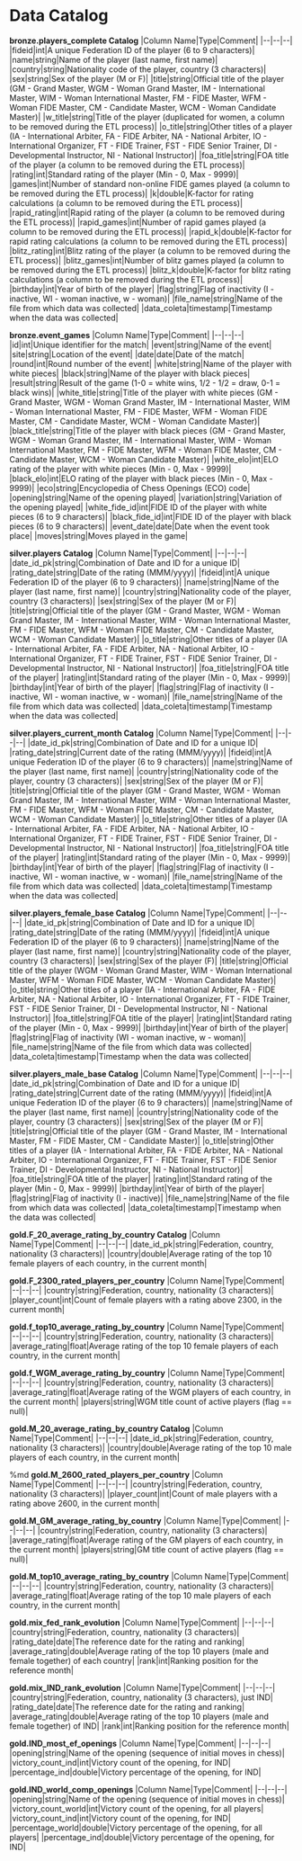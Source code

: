 # Data Catalog

**bronze.players_complete Catalog**
|Column Name|Type|Comment|
|--|--|--|
|fideid|int|A unique Federation ID of the player (6 to 9 characters)|
|name|string|Name of the player (last name, first name)|
|country|string|Nationality code of the player, country (3 characters)|
|sex|string|Sex of the player (M or F)|
|title|string|Official title of the player (GM - Grand Master, WGM - Woman Grand Master, IM - International Master, WIM - Woman International Master, FM - FIDE Master, WFM - Woman FIDE Master, CM - Candidate Master, WCM - Woman Candidate Master)|
|w_title|string|Title of the player (duplicated for women, a column to be removed during the ETL process)|
|o_title|string|Other titles of a player (IA - International Arbiter, FA - FIDE Arbiter, NA - National Arbiter, IO - International Organizer, FT - FIDE Trainer, FST - FIDE Senior Trainer, DI - Developmental Instructor, NI - National Instructor)|
|foa_title|string|FOA title of the player (a column to be removed during the ETL process)|
|rating|int|Standard rating of the player (Min - 0, Max - 9999)|
|games|int|Number of standard non-online FIDE games played (a column to be removed during the ETL process)|
|k|double|K-factor for rating calculations (a column to be removed during the ETL process)|
|rapid_rating|int|Rapid rating of the player (a column to be removed during the ETL process)|
|rapid_games|int|Number of rapid games played (a column to be removed during the ETL process)|
|rapid_k|double|K-factor for rapid rating calculations (a column to be removed during the ETL process)|
|blitz_rating|int|Blitz rating of the player (a column to be removed during the ETL process)|
|blitz_games|int|Number of blitz games played (a column to be removed during the ETL process)|
|blitz_k|double|K-factor for blitz rating calculations (a column to be removed during the ETL process)|
|birthday|int|Year of birth of the player|
|flag|string|Flag of inactivity (I - inactive, WI - woman inactive, w - woman)|
|file_name|string|Name of the file from which data was collected|
|data_coleta|timestamp|Timestamp when the data was collected|

**bronze.event_games**
|Column Name|Type|Comment|
|--|--|--|
|id|int|Unique identifier for the match|
|event|string|Name of the event|
|site|string|Location of the event|
|date|date|Date of the match|
|round|int|Round number of the event|
|white|string|Name of the player with white pieces|
|black|string|Name of the player with black pieces|
|result|string|Result of the game (1-0 = white wins, 1/2 - 1/2 = draw, 0-1 = black wins)|
|white_title|string|Title of the player with white pieces (GM - Grand Master, WGM - Woman Grand Master, IM - International Master, WIM - Woman International Master, FM - FIDE Master, WFM - Woman FIDE Master, CM - Candidate Master, WCM - Woman Candidate Master)|
|black_title|string|Title of the player with black pieces (GM - Grand Master, WGM - Woman Grand Master, IM - International Master, WIM - Woman International Master, FM - FIDE Master, WFM - Woman FIDE Master, CM - Candidate Master, WCM - Woman Candidate Master)|
|white_elo|int|ELO rating of the player with white pieces (Min - 0, Max - 9999)|
|black_elo|int|ELO rating of the player with black pieces (Min - 0, Max - 9999)|
|eco|string|Encyclopedia of Chess Openings (ECO) code|
|opening|string|Name of the opening played|
|variation|string|Variation of the opening played|
|white_fide_id|int|FIDE ID of the player with white pieces (6 to 9 characters)|
|black_fide_id|int|FIDE ID of the player with black pieces (6 to 9 characters)|
|event_date|date|Date when the event took place|
|moves|string|Moves played in the game|


**silver.players Catalog**
|Column Name|Type|Comment|
|--|--|--|
|date_id_pk|string|Combination of Date and ID for a unique ID|
|rating_date|string|Date of the rating (MMM/yyyy)|
|fideid|int|A unique Federation ID of the player (6 to 9 characters)|
|name|string|Name of the player (last name, first name)|
|country|string|Nationality code of the player, country (3 characters)|
|sex|string|Sex of the player (M or F)|
|title|string|Official title of the player (GM - Grand Master, WGM - Woman Grand Master, IM - International Master, WIM - Woman International Master, FM - FIDE Master, WFM - Woman FIDE Master, CM - Candidate Master, WCM - Woman Candidate Master)|
|o_title|string|Other titles of a player (IA - International Arbiter, FA - FIDE Arbiter, NA - National Arbiter, IO - International Organizer, FT - FIDE Trainer, FST - FIDE Senior Trainer, DI - Developmental Instructor, NI - National Instructor)|
|foa_title|string|FOA title of the player|
|rating|int|Standard rating of the player (Min - 0, Max - 9999)|
|birthday|int|Year of birth of the player|
|flag|string|Flag of inactivity (I - inactive, WI - woman inactive, w - woman)|
|file_name|string|Name of the file from which data was collected|
|data_coleta|timestamp|Timestamp when the data was collected|


**silver.players_current_month Catalog**
|Column Name|Type|Comment|
|--|--|--|
|date_id_pk|string|Combination of Date and ID for a unique ID|
|rating_date|string|Current date of the rating (MMM/yyyy)|
|fideid|int|A unique Federation ID of the player (6 to 9 characters)|
|name|string|Name of the player (last name, first name)|
|country|string|Nationality code of the player, country (3 characters)|
|sex|string|Sex of the player (M or F)|
|title|string|Official title of the player (GM - Grand Master, WGM - Woman Grand Master, IM - International Master, WIM - Woman International Master, FM - FIDE Master, WFM - Woman FIDE Master, CM - Candidate Master, WCM - Woman Candidate Master)|
|o_title|string|Other titles of a player (IA - International Arbiter, FA - FIDE Arbiter, NA - National Arbiter, IO - International Organizer, FT - FIDE Trainer, FST - FIDE Senior Trainer, DI - Developmental Instructor, NI - National Instructor)|
|foa_title|string|FOA title of the player|
|rating|int|Standard rating of the player (Min - 0, Max - 9999)|
|birthday|int|Year of birth of the player|
|flag|string|Flag of inactivity (I - inactive, WI - woman inactive, w - woman)|
|file_name|string|Name of the file from which data was collected|
|data_coleta|timestamp|Timestamp when the data was collected|


**silver.players_female_base Catalog**
|Column Name|Type|Comment|
|--|--|--|
|date_id_pk|string|Combination of Date and ID for a unique ID|
|rating_date|string|Date of the rating (MMM/yyyy)|
|fideid|int|A unique Federation ID of the player (6 to 9 characters)|
|name|string|Name of the player (last name, first name)|
|country|string|Nationality code of the player, country (3 characters)|
|sex|string|Sex of the player (F)|
|title|string|Official title of the player (WGM - Woman Grand Master, WIM - Woman International Master, WFM - Woman FIDE Master, WCM - Woman Candidate Master)|
|o_title|string|Other titles of a player (IA - International Arbiter, FA - FIDE Arbiter, NA - National Arbiter, IO - International Organizer, FT - FIDE Trainer, FST - FIDE Senior Trainer, DI - Developmental Instructor, NI - National Instructor)|
|foa_title|string|FOA title of the player|
|rating|int|Standard rating of the player (Min - 0, Max - 9999)|
|birthday|int|Year of birth of the player|
|flag|string|Flag of inactivity (WI - woman inactive, w - woman)|
|file_name|string|Name of the file from which data was collected|
|data_coleta|timestamp|Timestamp when the data was collected|

**silver.players_male_base Catalog**
|Column Name|Type|Comment|
|--|--|--|
|date_id_pk|string|Combination of Date and ID for a unique ID|
|rating_date|string|Current date of the rating (MMM/yyyy)|
|fideid|int|A unique Federation ID of the player (6 to 9 characters)|
|name|string|Name of the player (last name, first name)|
|country|string|Nationality code of the player, country (3 characters)|
|sex|string|Sex of the player (M or F)|
|title|string|Official title of the player (GM - Grand Master, IM - International Master, FM - FIDE Master, CM - Candidate Master)|
|o_title|string|Other titles of a player (IA - International Arbiter, FA - FIDE Arbiter, NA - National Arbiter, IO - International Organizer, FT - FIDE Trainer, FST - FIDE Senior Trainer, DI - Developmental Instructor, NI - National Instructor)|
|foa_title|string|FOA title of the player|
|rating|int|Standard rating of the player (Min - 0, Max - 9999)|
|birthday|int|Year of birth of the player|
|flag|string|Flag of inactivity (I - inactive)|
|file_name|string|Name of the file from which data was collected|
|data_coleta|timestamp|Timestamp when the data was collected|


**gold.F_20_average_rating_by_country Catalog**
|Column Name|Type|Comment|
|--|--|--|
|date_id_pk|string|Federation, country, nationality (3 characters)|
|country|double|Average rating of the top 10 female players of each country, in the current month|


**gold.F_2300_rated_players_per_country**
|Column Name|Type|Comment|
|--|--|--|
|country|string|Federation, country, nationality (3 characters)|
|player_count|int|Count of female players with a rating above 2300, in the current month|


**gold.f_top10_average_rating_by_country**
|Column Name|Type|Comment|
|--|--|--|
|country|string|Federation, country, nationality (3 characters)|
|average_rating|float|Average rating of the top 10 female players of each country, in the current month|


**gold.f_WGM_average_rating_by_country**
|Column Name|Type|Comment|
|--|--|--|
|country|string|Federation, country, nationality (3 characters)|
|average_rating|float|Average rating of the WGM players of each country, in the current month|
|players|string|WGM title count of active players (flag == null)|


**gold.M_20_average_rating_by_country Catalog**
|Column Name|Type|Comment|
|--|--|--|
|date_id_pk|string|Federation, country, nationality (3 characters)|
|country|double|Average rating of the top 10 male players of each country, in the current month|


%md
**gold.M_2600_rated_players_per_country**
|Column Name|Type|Comment|
|--|--|--|
|country|string|Federation, country, nationality (3 characters)|
|player_count|int|Count of male players with a rating above 2600, in the current month|


**gold.M_GM_average_rating_by_country**
|Column Name|Type|Comment|
|--|--|--|
|country|string|Federation, country, nationality (3 characters)|
|average_rating|float|Average rating of the GM players of each country, in the current month|
|players|string|GM title count of active players (flag == null)|


**gold.M_top10_average_rating_by_country**
|Column Name|Type|Comment|
|--|--|--|
|country|string|Federation, country, nationality (3 characters)|
|average_rating|float|Average rating of the top 10 male players of each country, in the current month|


**gold.mix_fed_rank_evolution**
|Column Name|Type|Comment|
|--|--|--|
|country|string|Federation, country, nationality (3 characters)|
|rating_date|date|The reference date for the rating and ranking|
|average_rating|double|Average rating of the top 10 players (male and female together) of each country|
|rank|int|Ranking position for the reference month|


**gold.mix_IND_rank_evolution**
|Column Name|Type|Comment|
|--|--|--|
|country|string|Federation, country, nationality (3 characters), just IND|
|rating_date|date|The reference date for the rating and ranking|
|average_rating|double|Average rating of the top 10 players (male and female together) of IND|
|rank|int|Ranking position for the reference month|


**gold.IND_most_ef_openings**
|Column Name|Type|Comment|
|--|--|--|
|opening|string|Name of the opening (sequence of initial moves in chess)|
|victory_count_ind|int|Victory count of the opening, for IND|
|percentage_ind|double|Victory percentage of the opening, for IND|


**gold.IND_world_comp_openings**
|Column Name|Type|Comment|
|--|--|--|
|opening|string|Name of the opening (sequence of initial moves in chess)|
|victory_count_world|int|Victory count of the opening, for all players|
|victory_count_ind|int|Victory count of the opening, for IND|
|percentage_world|double|Victory percentage of the opening, for all players|
|percentage_ind|double|Victory percentage of the opening, for IND|
